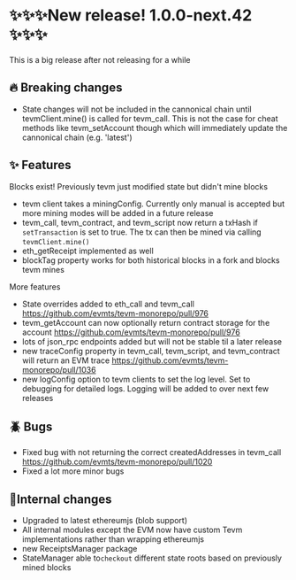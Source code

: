 # ✨✨✨New release! 1.0.0-next.42 ✨✨✨

This is a big release after not releasing for a while

## 🔥 Breaking changes

- State changes will not be included in the cannonical chain until tevmClient.mine() is called for tevm_call. This is not the case for cheat methods like tevm_setAccount though which will immediately update the cannonical chain (e.g. 'latest')

## ✨ Features

Blocks exist! Previously tevm just modified state but didn't mine blocks
- tevm client takes a miningConfig. Currently only manual is accepted but more mining modes will be added in a future release
- tevm_call, tevm_contract, and tevm_script now return a txHash if `setTransaction` is set to true. The tx can then be mined via calling `tevmClient.mine()`
- eth_getReceipt implemented as well
- blockTag property works for both historical blocks in a fork and blocks tevm mines

More features
- State overrides added to eth_call and tevm_call https://github.com/evmts/tevm-monorepo/pull/976
- tevm_getAccount can now optionally return contract storage for the account https://github.com/evmts/tevm-monorepo/pull/976
- lots of json_rpc endpoints added but will not be stable til a later release
- new traceConfig property in tevm_call, tevm_script, and tevm_contract will return an EVM trace https://github.com/evmts/tevm-monorepo/pull/1036
- new logConfig option to tevm clients to set the log level. Set to debugging for detailed logs. Logging will be added to over next few releases

## 🪲 Bugs

- Fixed bug with not returning the correct createdAddresses in tevm_call https://github.com/evmts/tevm-monorepo/pull/1020
- Fixed a lot more minor bugs

## 🔨Internal changes

- Upgraded to latest ethereumjs (blob support)
- All internal modules except the EVM now have custom Tevm implementations rather than wrapping ethereumjs
- new ReceiptsManager package
- StateManager able to`checkout` different state roots based on previously mined blocks
